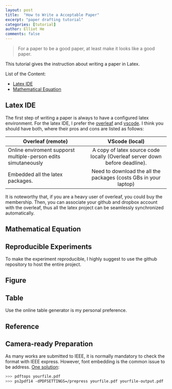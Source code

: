 ```yaml
---
layout: post
title:  "How to Write a Acceptable Paper"
excerpt: "paper drafting tutorial"
categories: [tutorial]
author: Elliot He
comments: false
---
```


> For a paper to be a good paper, at least make it looks like a good paper.

This tutorial gives the instruction about writing a paper in Latex.

List of the Content:
- [Latex IDE](##Latex_IDE)
- [Mathematical Equation](##math_equation)


## <a name="Latex_IDE"></a> Latex IDE

The first step of writing a paper is always to have a configured latex environment.
For the latex IDE, I prefer the [overleaf](https://www.overleaf.com/) and [vscode](https://marketplace.visualstudio.com/items?itemName=James-Yu.latex-workshop). I think you should have both, where their pros and cons are listed as follows:

| Overleaf (remote)    | VScode (local)          | 
| ------------- |:-------------:| 
| Online enviroment supporst multiple-person edits simutaneously| A copy of latex source code locally (Overleaf server down before deadline). | 
| Embedded all the latex packages. | Need to download the all the packages (costs GBs in your laptop)   |

It is noteworthy that, if you are a heavy user of overleaf, you could buy the membership. Then, you can associate your github and dropbox account with the overleaf, thus all the latex project can be seamlessly synchronized automatically.

## <a name="math_equation"></a> Mathematical Equation

## Reproducible Experiments

To make the experiment reproducible, I highly suggest to use the github repository to host the entire project.

## Figure

## Table

Use the online table generator is my personal preference.

## Reference

## Camera-ready Preparation

As many works are submitted to IEEE, it is normally mandatory to check the format with IEEE express. However, font embedding is the common issue to be address. [One solution](https://www.karlrupp.net/2016/01/embed-all-fonts-in-pdfs-latex-pdflatex/):
```bash
>>> pdftops yourfile.pdf
>>> ps2pdf14 -dPDFSETTINGS=/prepress yourfile.pdf yourfile-output.pdf
```

